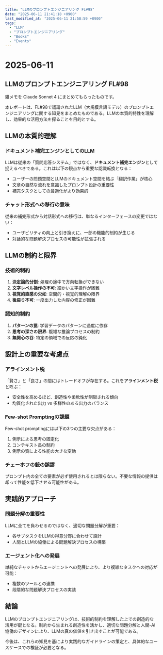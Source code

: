 ```yaml
---
title: "LLMのプロンプトエンジニアリング FL#98"
date: "2025-06-11 21:41:18 +0900"
last_modified_at: "2025-06-11 21:58:59 +0900"
tags:
  - "LLM"
  - "プロンプトエンジニアリング"
  - "Books"
  - "Events"
---
```

# 2025-06-11
## LLMのプロンプトエンジニアリング FL#98
雑メモを Claude Sonnet 4 にまとめてもらったものです。

本レポートは、FL#98で議論されたLLM（大規模言語モデル）のプロンプトエンジニアリングに関する知見をまとめたものである。LLMの本質的特性を理解し、効果的な活用方法を探ることを目的とする。

## LLMの本質的理解

### ドキュメント補完エンジンとしてのLLM

LLMは従来の「質問応答システム」ではなく、**ドキュメント補完エンジン**として捉えるべきである。これは以下の観点から重要な認識転換となる：

- ユーザーの問題空間とLLMのドキュメント空間を結ぶ「翻訳作業」が核心
- 文章の自然な流れを意識したプロンプト設計の重要性
- 補完タスクとしての最適化がより効果的

### チャット形式への移行の意味

従来の補完形式から対話形式への移行は、単なるインターフェースの変更ではない：

- ユーザビリティの向上と引き換えに、一部の機能的制約が生じる
- 対話的な問題解決プロセスの可能性が拡張される

## LLMの制約と限界

### 技術的制約

1. **決定論的分割**: 処理の途中で方向転換ができない
2. **文字レベル操作の不可**: 細かい文字操作が困難
3. **視覚的直感の欠如**: 空間的・視覚的理解の限界
4. **後戻り不可**: 一度出力した内容の修正が困難

### 認知的制約

1. **パターンの罠**: 学習データのパターンに過度に依存
2. **思考の深さの限界**: 複雑な推論プロセスの制約
3. **無関心の谷**: 特定の領域での反応の鈍化

## 設計上の重要な考慮点

### アラインメント税

「賢さ」と「良さ」の間にはトレードオフが存在する。これを**アラインメント税**と呼ぶ：

- 安全性を高めるほど、創造性や柔軟性が制限される傾向
- 均質化された出力 vs 多様性のある出力のバランス

### Few-shot Promptingの課題

Few-shot promptingには以下の3つの主要な欠点がある：

1. 例示による思考の固定化
2. コンテキスト長の制約
3. 例示の質による性能の大きな変動

### チェーホフの銃の誤謬

プロンプト内の全ての要素が必ず使用されるとは限らない。不要な情報の提供は却って性能を低下させる可能性がある。

## 実践的アプローチ

### 問題分解の重要性

LLMに全てを負わせるのではなく、適切な問題分解が重要：

- 各サブタスクをLLMの得意分野に合わせて設計
- 人間とLLMの協働による問題解決プロセスの構築

### エージェント化への発展

単純なチャットからエージェントへの発展により、より複雑なタスクへの対応が可能：

- 複数のツールとの連携
- 段階的な問題解決プロセスの実装

## 結論

LLMのプロンプトエンジニアリングは、技術的制約を理解した上での創造的な活用が鍵となる。制約から生まれる創造性を活かし、適切な問題分解と人間-AI協働のデザインにより、LLMの真の価値を引き出すことが可能である。

今後は、これらの知見を基により実践的なガイドラインの策定と、具体的なユースケースでの検証が必要となる。
